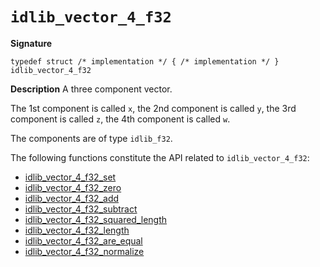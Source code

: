 # `idlib_vector_4_f32`

**Signature**
```
typedef struct /* implementation */ { /* implementation */ } idlib_vector_4_f32
```

**Description**
A three component vector.

The 1st component is called `x`,
the 2nd component is called `y`,
the 3rd component is called `z`,
the 4th component is called `w`.

The components are of type `idlib_f32`.

The following functions constitute the API related to `idlib_vector_4_f32`:
- [idlib_vector_4_f32_set](idlib_vector_4_f32_set.md)
- [idlib_vector_4_f32_zero](idlib_vector_4_f32_zero.md)
- [idlib_vector_4_f32_add](idlib_vector_4_f32_add.md)
- [idlib_vector_4_f32_subtract](idlib_vector_4_f32_subtract.md)
- [idlib_vector_4_f32_squared_length](idlib_vector_4_f32_squared_length.md)
- [idlib_vector_4_f32_length](idlib_vector_4_f32_length.md)
- [idlib_vector_4_f32_are_equal](idlib_vector_4_f32_are_equal.md)
- [idlib_vector_4_f32_normalize](idlib_vector_4_f32_normalize.md)
